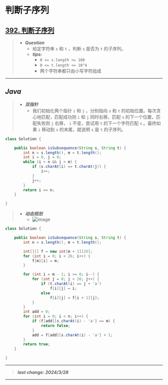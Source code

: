 # 判断子序列

## [392. 判断子序列](https://leetcode.cn/problems/is-subsequence/)

> - ***Question***
>   - 给定字符串 `s` 和 `t` ，判断 `s` 是否为 `t` 的子序列。
>   - ***tips:***
>     - `0 <= s.length <= 100`
>     - `0 <= t.length <= 10^4`
>     - 两个字符串都只由小写字符组成

---

## *Java*

> - ***双指针***
>   - 我们初始化两个指针 `i` 和 `j` ，分别指向 `s` 和 `t` 的初始位置。每次贪心地匹配，匹配成功则 `i` 和 `j` 同时右移，匹配 `s` 的下一个位置，匹配失败则 `j` 右移， `i` 不变，尝试用 `t` 的下一个字符匹配 `s` 。最终如果 `i` 移动到 `s` 的末尾，就说明 `s` 是 `t` 的子序列。

```java
class Solution {

    public boolean isSubsequence(String s, String t) {
        int n = s.length(), m = t.length();
        int i = 0, j = 0;
        while (i < n && j < m) {
            if (s.charAt(i) == t.charAt(j)) {
                i++;
            }
            j++;
        }
        return i == n;
    }

}
```

> - ***动态规划***
>   - ![image](./images/判断子序列.png)

```java
class Solution {

    public boolean isSubsequence(String s, String t) {
        int n = s.length(), m = t.length();

        int[][] f = new int[m + 1][26];
        for (int i = 0; i < 26; i++) {
            f[m][i] = m;
        }

        for (int i = m - 1; i >= 0; i--) {
            for (int j = 0; j < 26; j++) {
                if (t.charAt(i) == j + 'a')
                    f[i][j] = i;
                else
                    f[i][j] = f[i + 1][j];
            }
        }
        int add = 0;
        for (int i = 0; i < n; i++) {
            if (f[add][s.charAt(i) - 'a'] == m) {
                return false;
            }
            add = f[add][s.charAt(i) - 'a'] + 1;
        }
        return true;
    }

}
```

---

> ***last change: 2024/3/28***

---
